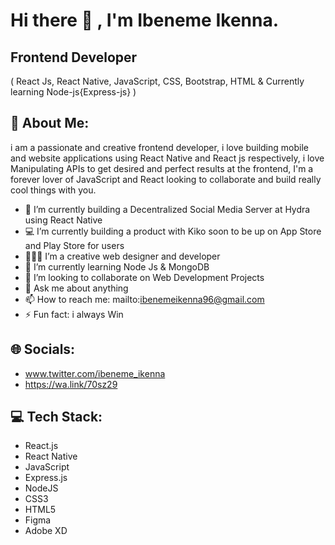# Hi there 👋 , I'm Ibeneme Ikenna. 
##

## Frontend Developer 
( React Js, 
  React Native,
  JavaScript, 
  CSS, 
  Bootstrap, 
  HTML 
  & Currently learning Node-js{Express-js} ) 

##

## 💫 About Me:

i am a passionate and creative frontend developer, i love building mobile and website applications using React Native and React js respectively, i love Manipulating APIs to get desired and perfect results at the frontend, I'm a forever lover of JavaScript and React
looking to collaborate and build really cool things with you.

- 🔭 I’m currently building a Decentralized Social Media Server at Hydra using React Native
- 💻 I’m currently building a product with Kiko soon to be up on App Store and Play Store for users
- 👨🏻‍💻 I’m a creative web designer and developer 
- 🌱 I’m currently learning Node Js & MongoDB
- 👯 I’m looking to collaborate on Web Development Projects
- 💬 Ask me about anything
- 📫 How to reach me: mailto:ibenemeikenna96@gmail.com
- ⚡ Fun fact: i always Win

##
## 🌐 Socials:
- www.twitter.com/ibeneme_ikenna
- https://wa.link/70sz29

##
## 💻 Tech Stack:
 - React.js
 - React Native
 - JavaScript
 - Express.js
 - NodeJS
 - CSS3 
 - HTML5 
 - Figma
 - Adobe XD
